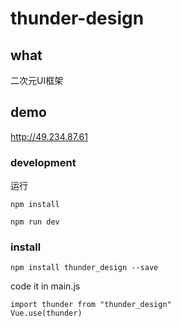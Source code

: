 # thunder-design

## what
二次元UI框架

## demo
http://49.234.87.61

### development
运行
```
npm install
```
```
npm run dev
```

### install
```
npm install thunder_design --save
```
code it in main.js
```
import thunder from "thunder_design"
Vue.use(thunder)
```
